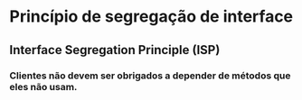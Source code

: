 # Princípio de segregação de interface
## Interface Segregation Principle (ISP)

### Clientes não devem ser obrigados a depender de métodos que eles não usam.
